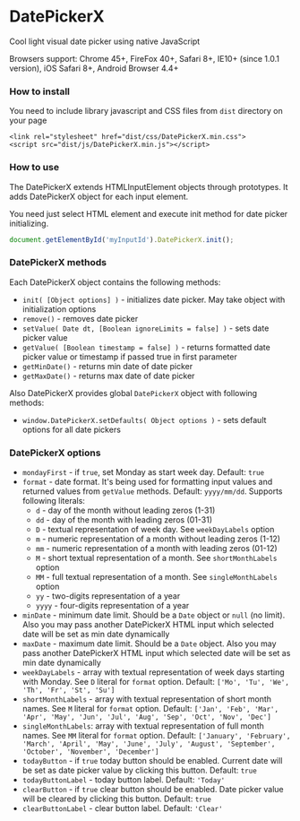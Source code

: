 # DatePickerX
Cool light visual date picker using native JavaScript 

Browsers support: Chrome 45+, FireFox 40+, Safari 8+, IE10+ (since 1.0.1 version), iOS Safari 8+, Android Browser 4.4+

### How to install
You need to include library javascript and CSS files from `dist` directory on your page
```
<link rel="stylesheet" href="dist/css/DatePickerX.min.css">
<script src="dist/js/DatePickerX.min.js"></script>
``` 

### How to use
The DatePickerX extends HTMLInputElement objects through prototypes. It adds DatePickerX object for each input element. 

You need just select HTML element and execute init method for date picker initializing. 

```javascript
document.getElementById('myInputId').DatePickerX.init();
```

### DatePickerX methods
Each DatePickerX object contains the following methods:
* `init( [Object options] )` - initializes date picker. May take object with initialization options
* `remove()` - removes date picker
* `setValue( Date dt, [Boolean ignoreLimits = false] )` - sets date picker value
* `getValue( [Boolean timestamp = false] )` - returns formatted date picker value or timestamp if passed true in first parameter
* `getMinDate()` - returns min date of date picker
* `getMaxDate()` - returns max date of date picker

Also DatePickerX provides global `DatePickerX` object with following methods:
* `window.DatePickerX.setDefaults( Object options )` - sets default options for all date pickers

### DatePickerX options
* `mondayFirst` - if `true`, set Monday as start week day. Default: `true`
* `format` - date format. It's being used for formatting input values and returned values from `getValue` methods. Default: `yyyy/mm/dd`. Supports following literals:
    * `d` - day of the month without leading zeros (1-31)
    * `dd` - day of the month with leading zeros (01-31)
    * `D` - textual representation of week day. See `weekDayLabels` option
    * `m` - numeric representation of a month without leading zeros (1-12)
    * `mm` - numeric representation of a month with leading zeros (01-12)
    * `M` - short textual representation of a month. See `shortMonthLabels` option
    * `MM` - full textual representation of a month. See `singleMonthLabels` option
    * `yy` - two-digits representation of a year
    * `yyyy` - four-digits representation of a year 
* `minDate` - minimum date limit. Should be a `Date` object or `null` (no limit). Also you may pass another DatePickerX HTML input which selected date will be set as min date dynamically
* `maxDate` - maximum date limit. Should be a `Date` object. Also you may pass another DatePickerX HTML input which selected date will be set as min date dynamically 
* `weekDayLabels` - array with textual representation of week days starting with Monday. See `D` literal for `format` option. Default: `['Mo', 'Tu', 'We', 'Th', 'Fr', 'St', 'Su']` 
* `shortMonthLabels` - array with textual representation of short month names. See `M` literal for `format` option. Default: `['Jan', 'Feb', 'Mar', 'Apr', 'May', 'Jun', 'Jul', 'Aug', 'Sep', 'Oct', 'Nov', 'Dec']` 
* `singleMonthLabels`: array with textual representation of full month names. See `MM` literal for `format` option. Default: `['January', 'February', 'March', 'April', 'May', 'June', 'July', 'August', 'September', 'October', 'November', 'December']` 
* `todayButton` - if `true` today button should be enabled. Current date will be set as date picker value by clicking this button. Default: `true`
* `todayButtonLabel` - today button label. Default: `'Today'`
* `clearButton` - if `true` clear button should be enabled. Date picker value will be cleared by clicking this button. Default: `true`
* `clearButtonLabel` - clear button label. Default: `'Clear'`
```
